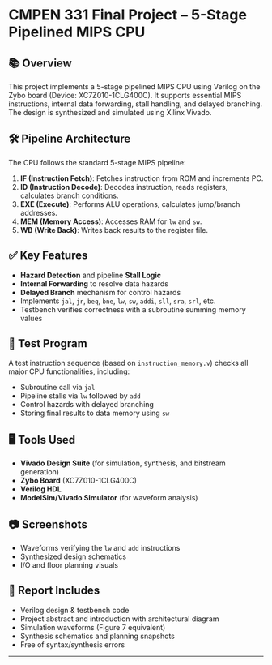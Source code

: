 # CMPEN 331 Final Project – 5-Stage Pipelined MIPS CPU

## 📚 Overview
This project implements a 5-stage pipelined MIPS CPU using Verilog on the Zybo board (Device: XC7Z010-1CLG400C). It supports essential MIPS instructions, internal data forwarding, stall handling, and delayed branching. The design is synthesized and simulated using Xilinx Vivado.

## 🛠️ Pipeline Architecture
The CPU follows the standard 5-stage MIPS pipeline:
1. **IF (Instruction Fetch)**: Fetches instruction from ROM and increments PC.
2. **ID (Instruction Decode)**: Decodes instruction, reads registers, calculates branch conditions.
3. **EXE (Execute)**: Performs ALU operations, calculates jump/branch addresses.
4. **MEM (Memory Access)**: Accesses RAM for `lw` and `sw`.
5. **WB (Write Back)**: Writes back results to the register file.

## ✅ Key Features
- **Hazard Detection** and pipeline **Stall Logic**
- **Internal Forwarding** to resolve data hazards
- **Delayed Branch** mechanism for control hazards
- Implements `jal`, `jr`, `beq`, `bne`, `lw`, `sw`, `addi`, `sll`, `sra`, `srl`, etc.
- Testbench verifies correctness with a subroutine summing memory values

## 🧪 Test Program
A test instruction sequence (based on `instruction_memory.v`) checks all major CPU functionalities, including:
- Subroutine call via `jal`
- Pipeline stalls via `lw` followed by `add`
- Control hazards with delayed branching
- Storing final results to data memory using `sw`


## 🖥️ Tools Used
- **Vivado Design Suite** (for simulation, synthesis, and bitstream generation)
- **Zybo Board** (XC7Z010-1CLG400C)
- **Verilog HDL**
- **ModelSim/Vivado Simulator** (for waveform analysis)

## 📷 Screenshots
- Waveforms verifying the `lw` and `add` instructions
- Synthesized design schematics
- I/O and floor planning visuals

## 📝 Report Includes
- Verilog design & testbench code
- Project abstract and introduction with architectural diagram
- Simulation waveforms (Figure 7 equivalent)
- Synthesis schematics and planning snapshots
- Free of syntax/synthesis errors

---


